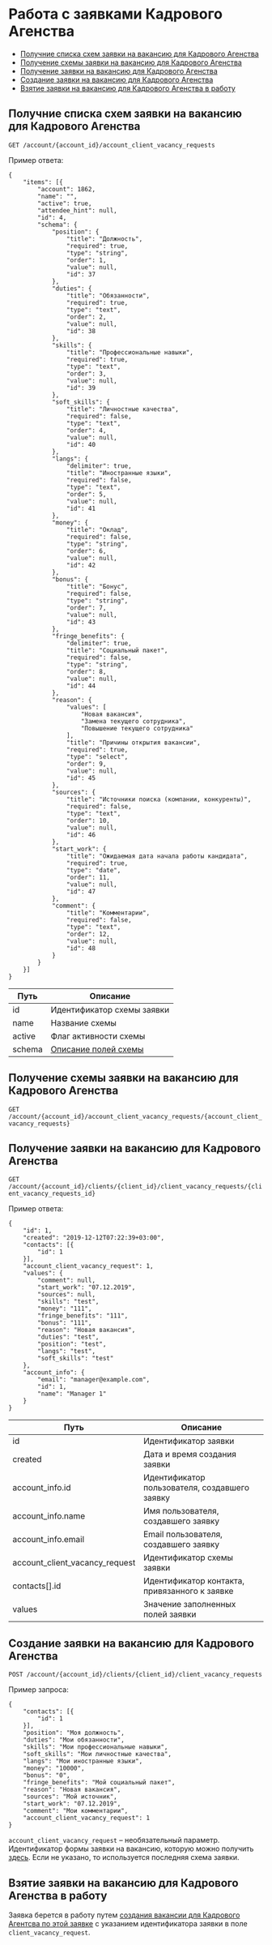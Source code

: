 # Работа с заявками Кадрового Агенства

* [Получние списка схем заявки на вакансию для Кадрового Агенства](#account-client-vacancy-request-list)
* [Получение схемы заявки на вакансию для Кадрового Агенства](#account-client-vacancy-request-view)
* [Получение заявки на вакансию для Кадрового Агенства](#client-vacancy-request-view)
* [Создание заявки на вакансию для Кадрового Агенства](#client-vacancy-request-new)
* [Взятие заявки на вакансию для Кадрового Агенства в работу](#client-vacancy-request-start)

<a name="account-client-vacancy-request-list"></a>
## Получние списка схем заявки на вакансию для Кадрового Агенства

`GET /account/{account_id}/account_client_vacancy_requests`

Пример ответа:

```
{
    "items": [{
        "account": 1862,
        "name": "",
        "active": true,
        "attendee_hint": null,
        "id": 4,
        "schema": {
            "position": {
                "title": "Должность",
                "required": true,
                "type": "string",
                "order": 1,
                "value": null,
                "id": 37
            },
            "duties": {
                "title": "Обязанности",
                "required": true,
                "type": "text",
                "order": 2,
                "value": null,
                "id": 38
            },
            "skills": {
                "title": "Профессиональные навыки",
                "required": true,
                "type": "text",
                "order": 3,
                "value": null,
                "id": 39
            },
            "soft_skills": {
                "title": "Личностные качества",
                "required": false,
                "type": "text",
                "order": 4,
                "value": null,
                "id": 40
            },
            "langs": {
                "delimiter": true,
                "title": "Иностранные языки",
                "required": false,
                "type": "text",
                "order": 5,
                "value": null,
                "id": 41
            },
            "money": {
                "title": "Оклад",
                "required": false,
                "type": "string",
                "order": 6,
                "value": null,
                "id": 42
            },
            "bonus": {
                "title": "Бонус",
                "required": false,
                "type": "string",
                "order": 7,
                "value": null,
                "id": 43
            },
            "fringe_benefits": {
                "delimiter": true,
                "title": "Социальный пакет",
                "required": false,
                "type": "string",
                "order": 8,
                "value": null,
                "id": 44
            },
            "reason": {
                "values": [
                    "Новая вакансия",
                    "Замена текущего сотрудника",
                    "Повышение текущего сотрудника"
                ],
                "title": "Причины открытия вакансии",
                "required": true,
                "type": "select",
                "order": 9,
                "value": null,
                "id": 45
            },
            "sources": {
                "title": "Источники поиска (компании, конкуренты)",
                "required": false,
                "type": "text",
                "order": 10,
                "value": null,
                "id": 46
            },
            "start_work": {
                "title": "Ожидаемая дата начала работы кандидата",
                "required": true,
                "type": "date",
                "order": 11,
                "value": null,
                "id": 47
            },
            "comment": {
                "title": "Комментарии",
                "required": false,
                "type": "text",
                "order": 12,
                "value": null,
                "id": 48
            }
        }
    }]
}
```

Путь |  Описание
---- | --------
id | Идентификатор схемы заявки
name | Название схемы
active | Флаг активности схемы
schema | [Описание полей схемы](schema.md)

<a name="account-client-vacancy-request-view"></a>
## Получение схемы заявки на вакансию для Кадрового Агенства

`GET /account/{account_id}/account_client_vacancy_requests/{account_client_vacancy_requests}`


<a name="client-vacancy-request-view"></a>
## Получение заявки на вакансию для Кадрового Агенства

`GET /account/{account_id}/clients/{client_id}/client_vacancy_requests/{client_vacancy_requests_id}`

Пример ответа:

```
{
    "id": 1,
    "created": "2019-12-12T07:22:39+03:00",
    "contacts": [{
        "id": 1
    }],
    "account_client_vacancy_request": 1,
    "values": {
        "comment": null,
        "start_work": "07.12.2019",
        "sources": null,
        "skills": "test",
        "money": "111",
        "fringe_benefits": "111",
        "bonus": "111",
        "reason": "Новая вакансия",
        "duties": "test",
        "position": "test",
        "langs": "test",
        "soft_skills": "test"
    },
    "account_info": {
        "email": "manager@example.com",
        "id": 1,
        "name": "Manager 1"
    }
}
```

Путь |  Описание
---- | --------
id | Идентификатор заявки
created | Дата и время создания заявки
account_info.id | Идентификатор пользователя, создавшего заявку
account_info.name | Имя пользователя, создавшего заявку
account_info.email | Email пользователя, создавшего заявку
account_client_vacancy_request | Идентификатор схемы заявки
contacts[].id | Идентификатор контакта, привязанного к заявке
values | Значение заполненных полей заявки


<a name="client-vacancy-request-new"></a>
## Создание заявки на вакансию для Кадрового Агенства

`POST /account/{account_id}/clients/{client_id}/client_vacancy_requests`


Пример запроса:

```
{
    "contacts": [{
        "id": 1
    }],
    "position": "Моя должность",
    "duties": "Мои обязанности",
    "skills": "Мои профессиональные навыки",
    "soft_skills": "Мои личностные качества",
    "langs": "Мои иностранные языки",
    "money": "10000",
    "bonus": "0",
    "fringe_benefits": "Мой социальный пакет",
    "reason": "Новая вакансия",
    "sources": "Мой источник",
    "start_work": "07.12.2019",
    "comment": "Мои комментарии",
    "account_client_vacancy_request": 1
}
```

`account_client_vacancy_request` – необязательный параметр. Идентификатор формы заявки на вакансию, которую можно получить [здесь](#account-client-vacancy-request-list). Если не указано, то используется последняя схема заявки.


<a name="client-vacancy-request-start"></a>
## Взятие заявки на вакансию для Кадрового Агенства в работу
Заявка берется в работу путем [создания вакансии для Кадрового Агентсва по этой заявке](agency_vacancies.md#add) с указанием идентификатора заявки в поле `client_vacancy_request`.
